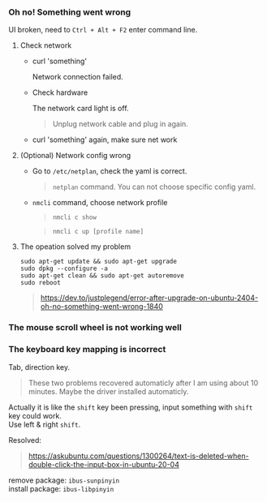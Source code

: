 ### Oh no! Something went wrong
UI broken, need to `Ctrl + Alt + F2` enter command line.
1. Check network
    
    - curl 'something'

        Network connection failed.
    - Check hardware

        The network card light is off.
        > Unplug network cable and plug in again.
    - curl 'something' again, make sure net work

1. (Optional) Network config wrong

    - Go to `/etc/netplan`, check the yaml is correct. 
        > `netplan` command. You can not choose specific config yaml.
    - `nmcli` command, choose network profile
        > `nmcli c show`

        > `nmcli c up [profile name]`

1. The opeation solved my problem
    ```
    sudo apt-get update && sudo apt-get upgrade
    sudo dpkg --configure -a
    sudo apt-get clean && sudo apt-get autoremove
    sudo reboot
    ```
    > https://dev.to/justplegend/error-after-upgrade-on-ubuntu-2404-oh-no-something-went-wrong-1840

### The mouse scroll wheel is not working well
### The keyboard key mapping is incorrect
Tab, direction key.  
> These two problems recovered automaticly after I am using about 10 minutes. Maybe the driver installed automaticly.

Actually it is like the `shift` key been pressing, input something with `shift` key could work.  
Use left & right `shift`.

Resolved:
> https://askubuntu.com/questions/1300264/text-is-deleted-when-double-click-the-input-box-in-ubuntu-20-04

remove package: `ibus-sunpinyin`  
install package: `ibus-libpinyin`